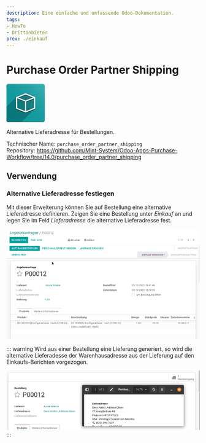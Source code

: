 ```yaml
---
description: Eine einfache und umfassende Odoo-Dokumentation.
tags:
- HowTo
- Drittanbieter
prev: ./einkauf
---
```

# Purchase Order Partner Shipping
![icon_oms_box](assets/icon_oms_box.png)

Alternative Lieferadresse für Bestellungen.

Technischer Name: `purchase_order_partner_shipping`\
Repository: <https://github.com/Mint-System/Odoo-Apps-Purchase-Workflow/tree/14.0/purchase_order_partner_shipping>

## Verwendung

### Alternative Lieferadresse festlegen

Mit dieser Erweiterung können Sie auf Bestellung eine alternative Lieferadresse definieren. Zeigen Sie eine Bestellung unter *Einkauf* an und legen Sie im Feld *Lieferadresse* die alternative Lieferadresse fest.

![Purchase Order Partner Shipping](assets/Purchase%20Order%20Partner%20Shipping.gif)

::: warning
Wird aus einer Bestellung eine Lieferung generiert, so wird die alternative Lieferadesse der Warenhausadresse aus der Lieferung auf den Einkaufs-Berichten vorgezogen.

![](assets/Purchase%20Order%20Partner%20Shipping%20Priority.png)
:::
